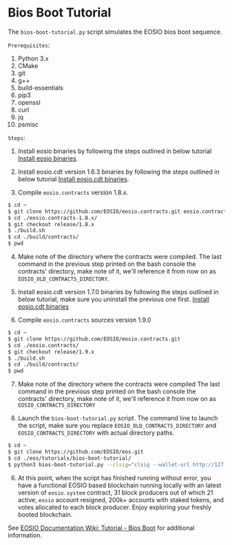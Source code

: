 # Bios Boot Tutorial

The `bios-boot-tutorial.py` script simulates the EOSIO bios boot sequence.

``Prerequisites``:

1. Python 3.x
2. CMake
3. git
4. g++
5. build-essentials
6. pip3
7. openssl
8. curl
9. jq
10. psmisc


``Steps``:

1. Install eosio binaries by following the steps outlined in below tutorial
[Install eosio binaries](https://github.com/EOSIO/eos/tree/release/2.0.x#mac-os-x-brew-install).

2. Install eosio.cdt version 1.6.3 binaries by following the steps outlined in below tutorial
[Install eosio.cdt binaries](https://github.com/EOSIO/eosio.cdt/tree/release/1.6.x#binary-releases).

3. Compile `eosio.contracts` version 1.8.x.

```bash
$ cd ~
$ git clone https://github.com/EOSIO/eosio.contracts.git eosio.contracts-1.8.x
$ cd ./eosio.contracts-1.8.x/
$ git checkout release/1.8.x
$ ./build.sh
$ cd ./build/contracts/
$ pwd

```

4. Make note of the directory where the contracts were compiled. 
The last command in the previous step printed on the bash console the contracts' directory, make note of it, we'll reference it from now on as `EOSIO_OLD_CONTRACTS_DIRECTORY`.

5. Install eosio.cdt version 1.7.0 binaries by following the steps outlined in below tutorial, make sure you uninstall the previous one first.
[Install eosio.cdt binaries](https://github.com/EOSIO/eosio.cdt/tree/release/1.7.x#binary-releases)

6. Compile `eosio.contracts` sources version 1.9.0

```bash
$ cd ~
$ git clone https://github.com/EOSIO/eosio.contracts.git
$ cd ./eosio.contracts/
$ git checkout release/1.9.x
$ ./build.sh
$ cd ./build/contracts/
$ pwd

```

7. Make note of the directory where the contracts were compiled
The last command in the previous step printed on the bash console the contracts' directory, make note of it, we'll reference it from now on as `EOSIO_CONTRACTS_DIRECTORY`


8. Launch the `bios-boot-tutorial.py` script. 
The command line to launch the script, make sure you replace `EOSIO_OLD_CONTRACTS_DIRECTORY` and `EOSIO_CONTRACTS_DIRECTORY` with actual directory paths.

```bash
$ cd ~
$ git clone https://github.com/EOSIO/eos.git
$ cd ./eos/tutorials/bios-boot-tutorial/
$ python3 bios-boot-tutorial.py --clsig="clsig --wallet-url http://127.0.0.1:6666 " --nodsig=nodsig --ksigd=ksigd --contracts-dir="EOSIO_CONTRACTS_DIRECTORY" --old-contracts-dir="EOSIO_OLD_CONTRACTS_DIRECTORY" -w -a
```

6. At this point, when the script has finished running without error, you have a functional EOSIO based blockchain running locally with an latest version of `eosio.system` contract, 31 block producers out of which 21 active, `eosio` account resigned, 200k+ accounts with staked tokens, and votes allocated to each block producer. Enjoy exploring your freshly booted blockchain.

See [EOSIO Documentation Wiki: Tutorial - Bios Boot](https://github.com/EOSIO/eos/wiki/Tutorial-Bios-Boot-Sequence) for additional information.